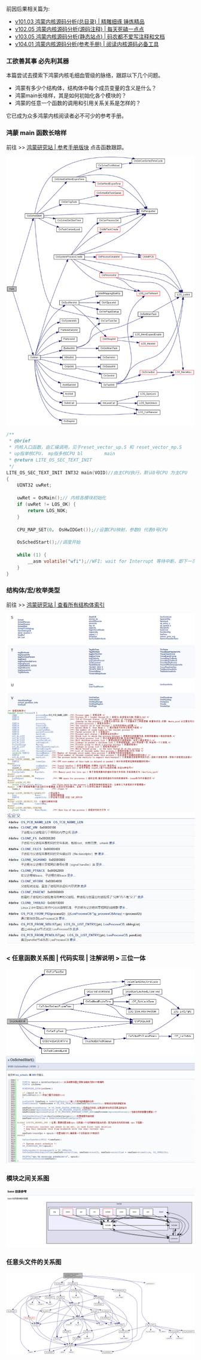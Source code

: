 
前因后果相关篇为:

* [v101.03 鸿蒙内核源码分析(总目录) | 精雕细琢 锤炼精品](/blog/101.md)
* [v102.05 鸿蒙内核源码分析(源码注释) | 每天死磕一点点](/blog/102.md)
* [v103.05 鸿蒙内核源码分析(静态站点) | 码农都不爱写注释和文档](/blog/103.md)
* [v104.01 鸿蒙内核源码分析(参考手册) | 阅读内核源码必备工具](/blog/104.md)


### 工欲善其事 必先利其器

本篇尝试去摸索下鸿蒙内核毛细血管级的脉络，跟踪以下几个问题。

* 鸿蒙有多少个结构体，结构体中每个成员变量的含义是什么？
* 鸿蒙main长啥样，其是如何初始化各个模块的？
* 鸿蒙的任意一个函数的调用和引用关系关系是怎样的？
  

它已成为众多鸿蒙内核阅读者必不可少的参考手册。  

### 鸿蒙 main 函数长啥样

前往 >> [鸿蒙研究站 | 参考手册版块](https://weharmony.gitee.io/doxygen/index.html) 点击函数跟踪。

![](./assets/73/1.png)

```c
/**
 * @brief 
 * 内核入口函数，由汇编调用，见于reset_vector_up.S 和 reset_vector_mp.S 
 * up指单核CPU， mp指多核CPU bl        main
 * @return LITE_OS_SEC_TEXT_INIT 
 */
LITE_OS_SEC_TEXT_INIT INT32 main(VOID)//由主CPU执行，默认0号CPU 为主CPU 
{
    UINT32 uwRet;

    uwRet = OsMain();// 内核各模块初始化
    if (uwRet != LOS_OK) {
        return LOS_NOK;
    }

    CPU_MAP_SET(0， OsHwIDGet());//设置CPU映射，参数0 代表0号CPU

    OsSchedStart();//调度开始

    while (1) {
        __asm volatile("wfi");//WFI: wait for Interrupt 等待中断，即下一次中断发生前都在此hold住不干活
    }
}
```

### 结构体/宏/枚举类型

前往 >> [鸿蒙研究站 | 查看所有结构体索引](https://weharmony.gitee.io/doxygen/classes.html)

![](./assets/73/6.png)
![](./assets/73/8.png)
![](./assets/73/10.png)

### < 任意函数关系图 | 代码实现 | 注解说明 >  三位一体

![](./assets/73/4.png)
![](./assets/73/3.png)

### 模块之间关系图

![](./assets/73/2.png)

### 任意头文件的关系图

![](./assets/73/9.png)















  

